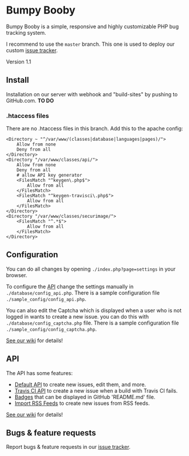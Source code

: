 # Bumpy Booby

Bumpy Booby is a simple, responsive and highly customizable PHP bug tracking system.

I recommend to use the `master` branch. This one is used to deploy our custom [issue tracker](https://bb.bugtrackr.eu/).

Version 1.1

## Install

Installation on our server with webhook and "build-sites" by pushing to GitHub.com. **TO DO**

### .htaccess files

There are no .htaccess files in this branch. Add this to the apache config:
```
<Directory ~ "^/var/www/(classes|database|languages|pages)/">
	Allow from none
	Deny from all
</Directory>
<Directory "/var/www/classes/api/">
	Allow from none
	Deny from all
	# allow API key generator
	<FilesMatch "^keygen\.php$">
		Allow from all
	</FilesMatch>
	<FilesMatch "^keygen-travisci\.php$">
		Allow from all
	</FilesMatch>
</Directory>
<Directory "/var/www/classes/securimage/">
	<FilesMatch "^.*$">
		Allow from all
	</FilesMatch>
</Directory>
```

## Configuration

You can do all changes by opening `./index.php?page=settings` in your browser.

To configure the [API](https://docs.bugtrackr.eu/wiki/api/) change the settings manually in `./database/config_api.php`. There is a sample configuration file `./sample_config/config_api.php`.

You can also edit the Captcha which is displayed when a user who is not logged in wants to create a new issue. you can do this with `./database/config_captcha.php` file. There is a sample configuration file `./sample_config/config_captcha.php`.

[See our wiki](https://docs.bugtrackr.eu/wiki/config/) for details!

## API

The API has some features:

 * [Default API](https://docs.bugtrackr.eu/api/bumpybooby/) to create new issues, edit them, and more.
 * [Travis CI API](https://docs.bugtrackr.eu/api/travis-ci/) to create a new issue when a build with Travis CI fails.
 * [Badges](https://docs.bugtrackr.eu/api/badges/) that can be displayed in GitHub 'README.md' file.
 * [Import RSS Feeds](https://docs.bugtrackr.eu/api/rss/) to create new issues from RSS feeds.

[See our wiki](https://docs.bugtrackr.eu/api/) for details!

## Bugs & feature requests

Report bugs & feature requests in our [issue tracker](https://bb.bugtrackr.eu/index.php?project=bumpy-booby&page=issues).
